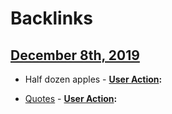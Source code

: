 
# Backlinks
## [December 8th, 2019](<December 8th, 2019.md>)
- Half dozen apples
                - **[User Action](<User Action.md>):**

- [Quotes](<Quotes.md>)
                - **[User Action](<User Action.md>):**

